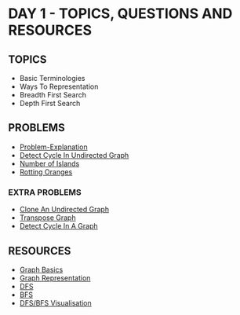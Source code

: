 # DAY 1 - TOPICS, QUESTIONS AND RESOURCES

## TOPICS

- Basic Terminologies
- Ways To Representation
- Breadth First Search
- Depth First Search

## PROBLEMS
- [Problem-Explanation](https://www.figma.com/file/OOt8hoUi9vvsI5siQwZFG8/IECSE-Graphs-Codemeet?node-id=0%3A1)
- [Detect Cycle In Undirected Graph](https://www.geeksforgeeks.org/detect-cycle-undirected-graph/?ref=lbp)
- [Number of Islands](https://leetcode.com/problems/number-of-islands/)
- [Rotting Oranges](https://leetcode.com/problems/rotting-oranges/)

### EXTRA PROBLEMS

- [Clone An Undirected Graph](https://www.geeksforgeeks.org/clone-an-undirected-graph/?ref=lbp)
- [Transpose Graph](https://www.geeksforgeeks.org/transpose-graph/)
- [Detect Cycle In A Graph](https://www.geeksforgeeks.org/detect-cycle-in-a-graph/)

## RESOURCES

- [Graph Basics](https://www.geeksforgeeks.org/graph-data-structure-and-algorithms/)
- [Graph Representation](https://www.geeksforgeeks.org/graph-and-its-representations/)
- [DFS](https://www.geeksforgeeks.org/depth-first-search-or-dfs-for-a-graph/)
- [BFS](https://www.geeksforgeeks.org/breadth-first-search-or-bfs-for-a-graph/?ref=lbp)
- [DFS/BFS Visualisation](https://www.cs.usfca.edu/~galles/visualization/DFS.html)
